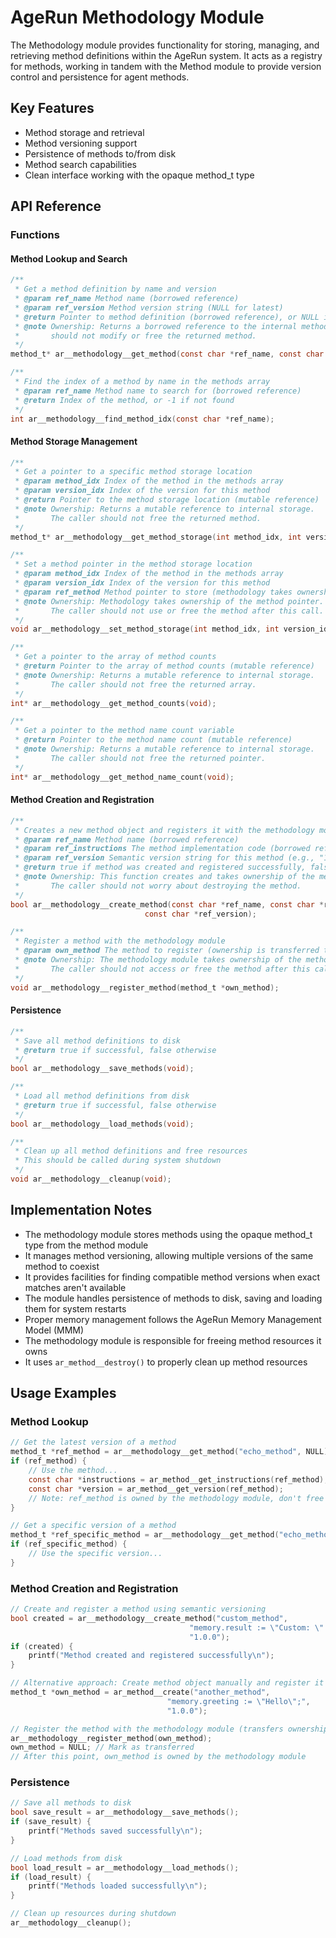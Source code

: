 # AgeRun Methodology Module

The Methodology module provides functionality for storing, managing, and retrieving method definitions within the AgeRun system. It acts as a registry for methods, working in tandem with the Method module to provide version control and persistence for agent methods.

## Key Features

- Method storage and retrieval
- Method versioning support
- Persistence of methods to/from disk
- Method search capabilities
- Clean interface working with the opaque method_t type

## API Reference

### Functions

#### Method Lookup and Search

```c
/**
 * Get a method definition by name and version
 * @param ref_name Method name (borrowed reference)
 * @param ref_version Method version string (NULL for latest)
 * @return Pointer to method definition (borrowed reference), or NULL if not found
 * @note Ownership: Returns a borrowed reference to the internal method. The caller
 *       should not modify or free the returned method.
 */
method_t* ar__methodology__get_method(const char *ref_name, const char *ref_version);

/**
 * Find the index of a method by name in the methods array
 * @param ref_name Method name to search for (borrowed reference)
 * @return Index of the method, or -1 if not found
 */
int ar__methodology__find_method_idx(const char *ref_name);
```

#### Method Storage Management

```c
/**
 * Get a pointer to a specific method storage location
 * @param method_idx Index of the method in the methods array
 * @param version_idx Index of the version for this method
 * @return Pointer to the method storage location (mutable reference)
 * @note Ownership: Returns a mutable reference to internal storage.
 *       The caller should not free the returned method.
 */
method_t* ar__methodology__get_method_storage(int method_idx, int version_idx);

/**
 * Set a method pointer in the method storage location
 * @param method_idx Index of the method in the methods array
 * @param version_idx Index of the version for this method
 * @param ref_method Method pointer to store (methodology takes ownership)
 * @note Ownership: Methodology takes ownership of the method pointer.
 *       The caller should not use or free the method after this call.
 */
void ar__methodology__set_method_storage(int method_idx, int version_idx, method_t *ref_method);

/**
 * Get a pointer to the array of method counts
 * @return Pointer to the array of method counts (mutable reference)
 * @note Ownership: Returns a mutable reference to internal storage.
 *       The caller should not free the returned array.
 */
int* ar__methodology__get_method_counts(void);

/**
 * Get a pointer to the method name count variable
 * @return Pointer to the method name count (mutable reference)
 * @note Ownership: Returns a mutable reference to internal storage.
 *       The caller should not free the returned pointer.
 */
int* ar__methodology__get_method_name_count(void);
```

#### Method Creation and Registration

```c
/**
 * Creates a new method object and registers it with the methodology module
 * @param ref_name Method name (borrowed reference)
 * @param ref_instructions The method implementation code (borrowed reference)
 * @param ref_version Semantic version string for this method (e.g., "1.0.0")
 * @return true if method was created and registered successfully, false otherwise
 * @note Ownership: This function creates and takes ownership of the method.
 *       The caller should not worry about destroying the method.
 */
bool ar__methodology__create_method(const char *ref_name, const char *ref_instructions, 
                              const char *ref_version);
```

```c
/**
 * Register a method with the methodology module
 * @param own_method The method to register (ownership is transferred to methodology)
 * @note Ownership: The methodology module takes ownership of the method.
 *       The caller should not access or free the method after this call.
 */
void ar__methodology__register_method(method_t *own_method);
```

#### Persistence

```c
/**
 * Save all method definitions to disk
 * @return true if successful, false otherwise
 */
bool ar__methodology__save_methods(void);

/**
 * Load all method definitions from disk
 * @return true if successful, false otherwise
 */
bool ar__methodology__load_methods(void);

/**
 * Clean up all method definitions and free resources
 * This should be called during system shutdown
 */
void ar__methodology__cleanup(void);
```

## Implementation Notes

- The methodology module stores methods using the opaque method_t type from the method module
- It manages method versioning, allowing multiple versions of the same method to coexist
- It provides facilities for finding compatible method versions when exact matches aren't available
- The module handles persistence of methods to disk, saving and loading them for system restarts
- Proper memory management follows the AgeRun Memory Management Model (MMM)
- The methodology module is responsible for freeing method resources it owns
- It uses `ar_method__destroy()` to properly clean up method resources

## Usage Examples

### Method Lookup

```c
// Get the latest version of a method
method_t *ref_method = ar__methodology__get_method("echo_method", NULL);
if (ref_method) {
    // Use the method...
    const char *instructions = ar_method__get_instructions(ref_method);
    const char *version = ar_method__get_version(ref_method);
    // Note: ref_method is owned by the methodology module, don't free it
}

// Get a specific version of a method
method_t *ref_specific_method = ar__methodology__get_method("echo_method", "2.0.0");
if (ref_specific_method) {
    // Use the specific version...
}
```

### Method Creation and Registration

```c
// Create and register a method using semantic versioning
bool created = ar__methodology__create_method("custom_method", 
                                        "memory.result := \"Custom: \" + message.text;", 
                                        "1.0.0");
if (created) {
    printf("Method created and registered successfully\n");
}

// Alternative approach: Create method object manually and register it
method_t *own_method = ar_method__create("another_method", 
                                   "memory.greeting := \"Hello\";",
                                   "1.0.0");

// Register the method with the methodology module (transfers ownership)
ar__methodology__register_method(own_method);
own_method = NULL; // Mark as transferred
// After this point, own_method is owned by the methodology module
```

### Persistence

```c
// Save all methods to disk
bool save_result = ar__methodology__save_methods();
if (save_result) {
    printf("Methods saved successfully\n");
}

// Load methods from disk
bool load_result = ar__methodology__load_methods();
if (load_result) {
    printf("Methods loaded successfully\n");
}

// Clean up resources during shutdown
ar__methodology__cleanup();
```